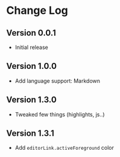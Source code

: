 # Change Log

## Version 0.0.1

- Initial release

## Version 1.0.0

- Add language support: Markdown

## Version 1.3.0

- Tweaked few things (highlights, js..)

## Version 1.3.1

- Add ```editorLink.activeForeground``` color